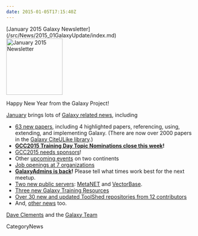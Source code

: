 ```yaml
---
date: 2015-01-05T17:15:40Z
---
```

<div class='newsItemHeader'>[January 2015 Galaxy Newsletter](/src/News/2015_01GalaxyUpdate/index.md)</div>

<div class='right'>
<a href='/GalaxyUpdates/2015_01'><img src='/Images/Logos/GalaxyUpdate200.png' alt='January 2015 Newsletter' width=150 /></a>
</div>

Happy New Year from the Galaxy Project!

[January](/src/GalaxyUpdates/2015_01/index.md) brings lots of [Galaxy related news](/src/GalaxyUpdates/2015_01/index.md), including

* [63 new papers](/src/GalaxyUpdates/2015_01/index.md#new-papers), including 4 highlighted papers, referencing, using, extending, and implementing Galaxy.  (There are now over 2000 papers in the [Galaxy CiteULike library](http://www.citeulike.org/group/16008/).)
* **[GCC2015 Training Day Topic Nominations close this week](/src/GalaxyUpdates/2015_01/index.md#training-day-topic-nominations-close-6-january)!**
* [GCC2015 needs sponsors](/src/GalaxyUpdates/2015_01/index.md#call-for-sponsors)!
* Other [upcoming events](/src/GalaxyUpdates/2015_01/index.md#other-events) on two continents
* [Job openings at 7 organizations](/src/GalaxyUpdates/2015_01/index.md#whos-hiring)
* **[GalaxyAdmins is back](/src/GalaxyUpdates/2015_01/index.md#galaxyadmins-is-back)!**  Please tell what times work best for the next meetup.
* [Two new public servers](/src/GalaxyUpdates/2015_01/index.md#new-public-servers): [MetaNET](/src/GalaxyUpdates/2015_01/index.md#metanet) and [VectorBase](/src/GalaxyUpdates/2015_01/index.md#vectorbase-galaxy).
* [Three new Galaxy Training Resources](/src/GalaxyUpdates/2015_01/index.md#galaxy-community-hubs)
* [Over 30 new and updated ToolShed repositories from 12 contributors](/src/GalaxyUpdates/2014_12/index.md#toolshed-contributions)
* And, [other news](/src/GalaxyUpdates/2014_12/index.md#other-news) too.

[Dave Clements](/src/DaveClements/index.md) and the [Galaxy Team](/src/GalaxyTeam/index.md)


CategoryNews
